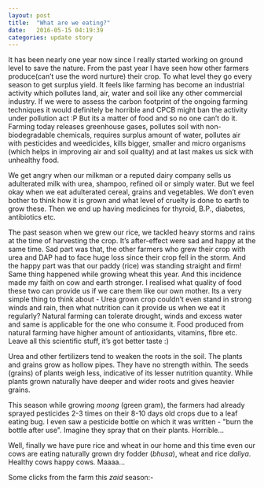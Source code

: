 ```yaml
---
layout: post
title:  "What are we eating?"
date:   2016-05-15 04:19:39
categories: update story
---
```


It has been nearly one year now since I really started working on ground level to save the nature. From the past year I have seen how other farmers produce(can’t use the word nurture) their crop. To what level they go every season to get surplus yield. It feels like farming has become an industrial activity which pollutes land, air, water and soil like any other commercial industry. If we were to assess the carbon footprint of the ongoing farming techniques it would definitely be horrible and CPCB might ban the activity under pollution act :P But its a matter of food and so no one can’t do it. Farming today releases greenhouse gases, pollutes soil with non-biodegradable chemicals, requires surplus amount of water, pollutes air with pesticides and weedicides, kills bigger, smaller and micro organisms (which helps in improving air and soil quality) and at last makes us sick with unhealthy food.

We get angry when our milkman or a reputed dairy company sells us adulterated milk with urea, shampoo, refined oil or simply water. But we feel okay when we eat adulterated cereal, grains and vegetables. We don’t even bother to think how it is grown and what level of cruelty is done to earth to grow these. Then we end up having medicines for thyroid, B.P., diabetes, antibiotics etc.

The past season when we grew our rice, we tackled heavy storms and rains at the time of harvesting the crop. It’s after-effect were sad and happy at the same time. Sad part was that, the other farmers who grew their crop with urea and DAP had to face huge loss since their crop fell in the storm. And the happy part was that our paddy (rice) was standing straight and firm! Same thing happened while growing wheat this year. And this incidence made my faith on cow and earth stronger. I realised what quality of food these two can provide us if we care them like our own mother. Its a very simple thing to think about - Urea grown crop couldn’t even stand in strong winds and rain, then what nutrition can it provide us when we eat it regularly? Natural farming can tolerate drought, winds and excess water and same is applicable for the one who consume it. Food produced from natural farming have higher amount of antioxidants, vitamins, fibre etc. Leave all this scientific stuff, it’s got better taste :)

Urea and other fertilizers tend to weaken the roots in the soil. The plants and grains grow as hollow pipes. They have no strength within. The seeds (grains) of plants weigh less, indicative of its lesser nutrition quantity. While plants grown naturally have deeper and wider roots and gives heavier grains.

This season while growing *moong* (green gram), the farmers had already sprayed pesticides 2-3 times on their 8-10 days old crops due to a leaf eating bug. I even saw a pesticide bottle on which it was written - "burn the bottle after use". Imagine they spray that on their plants. Horrible...

Well, finally we have pure rice and wheat in our home and this time even our cows are eating naturally grown dry fodder (*bhusa*), wheat and rice *daliya*.  Healthy cows happy cows. Maaaa...

Some clicks from the farm this *zaid* season:-


<div class="img-container  cols--2">
	<img src="/images/2016/05/pulse-ploughing.jpg" title="Ploughing of field with mighty bullocks" alt="" class="img-container__img">
	<img src="/images/2016/05/pulse-sowing.jpg" title="Sowing of seeds" alt="" class="img-container__img">
	<img src="/images/2016/05/engine-1.jpg" title="Manuare preparation with water engine in the background" alt="" class="img-container__img">
	<img src="/images/2016/05/engine-2.jpg" title="Manuare drums" alt="" class="img-container__img">
	<img src="/images/2016/05/pulse-plants.jpg" title="Cute moong saplings" alt="" class="img-container__img">
	<img src="/images/2016/05/pulse-spraying.jpg" title="Spraying goumutra to prevent harmful pests/insects" alt="" class="img-container__img">
</div>